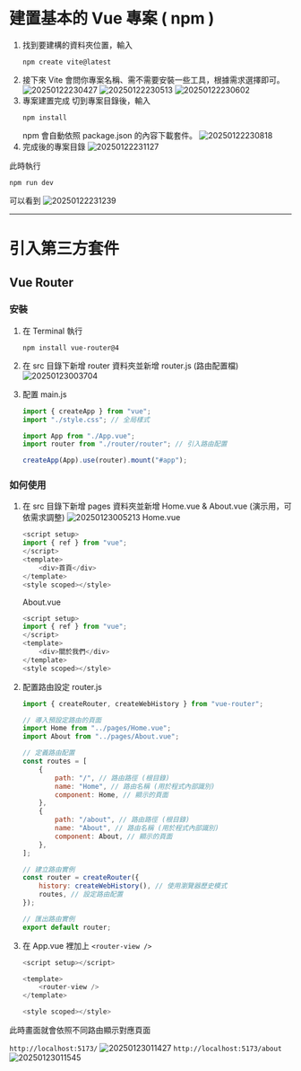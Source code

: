 # 建置基本的 Vue 專案 ( npm )

1. 找到要建構的資料夾位置，輸入
    ```shell
    npm create vite@latest
    ```
2. 接下來 Vite 會問你專案名稱、需不需要安裝一些工具，根據需求選擇即可。
   ![20250122230427](https://raw.githubusercontent.com/theoch3n/PicGo/main/images/20250122230427.png)
   ![20250122230513](https://raw.githubusercontent.com/theoch3n/PicGo/main/images/20250122230513.png)
   ![20250122230602](https://raw.githubusercontent.com/theoch3n/PicGo/main/images/20250122230602.png)
3. 專案建置完成
   切到專案目錄後，輸入
    ```shell
    npm install
    ```
    npm 會自動依照 package.json 的內容下載套件。
    ![20250122230818](https://raw.githubusercontent.com/theoch3n/PicGo/main/images/20250122230818.png)
4. 完成後的專案目錄
   ![20250122231127](https://raw.githubusercontent.com/theoch3n/PicGo/main/images/20250122231127.png)

此時執行

```shell
npm run dev
```

可以看到
![20250122231239](https://raw.githubusercontent.com/theoch3n/PicGo/main/images/20250122231239.png)

---

# 引入第三方套件

## Vue Router

### 安裝

1. 在 Terminal 執行

    ```shell
    npm install vue-router@4
    ```

2. 在 src 目錄下新增 router 資料夾並新增 router.js (路由配置檔)
   ![20250123003704](https://raw.githubusercontent.com/theoch3n/PicGo/main/images/20250123003704.png)

3. 配置 main.js

    ```js
    import { createApp } from "vue";
    import "./style.css"; // 全局樣式

    import App from "./App.vue";
    import router from "./router/router"; // 引入路由配置

    createApp(App).use(router).mount("#app");
    ```

### 如何使用

1.  在 src 目錄下新增 pages 資料夾並新增 Home.vue & About.vue (演示用，可依需求調整)
    ![20250123005213](https://raw.githubusercontent.com/theoch3n/PicGo/main/images/20250123005213.png)
    Home.vue

    ```js
    <script setup>
    import { ref } from "vue";
    </script>
    <template>
        <div>首頁</div>
    </template>
    <style scoped></style>
    ```

    About.vue

    ```js
    <script setup>
    import { ref } from "vue";
    </script>
    <template>
        <div>關於我們</div>
    </template>
    <style scoped></style>
    ```

2.  配置路由設定
    router.js

    ```js
    import { createRouter, createWebHistory } from "vue-router";

    // 導入預設定路由的頁面
    import Home from "../pages/Home.vue";
    import About from "../pages/About.vue";

    // 定義路由配置
    const routes = [
        {
            path: "/", // 路由路徑 (根目錄)
            name: "Home", // 路由名稱 (用於程式內部識別)
            component: Home, // 顯示的頁面
        },
        {
            path: "/about", // 路由路徑 (根目錄)
            name: "About", // 路由名稱 (用於程式內部識別)
            component: About, // 顯示的頁面
        },
    ];

    // 建立路由實例
    const router = createRouter({
        history: createWebHistory(), // 使用瀏覽器歷史模式
        routes, // 設定路由配置
    });

    // 匯出路由實例
    export default router;
    ```

3.  在 App.vue 裡加上 `<router-view />`

    ```js
    <script setup></script>

    <template>
        <router-view />
    </template>

    <style scoped></style>
    ```

此時畫面就會依照不同路由顯示對應頁面

`http://localhost:5173/`
![20250123011427](https://raw.githubusercontent.com/theoch3n/PicGo/main/images/20250123011427.png)
`http://localhost:5173/about`
![20250123011545](https://raw.githubusercontent.com/theoch3n/PicGo/main/images/20250123011545.png)
